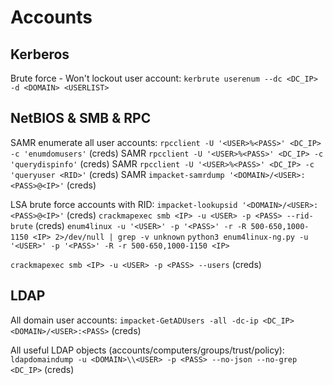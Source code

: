 # Accounts
## Kerberos
Brute force - Won't lockout user account:
`kerbrute userenum --dc <DC_IP> -d <DOMAIN> <USERLIST>`

## NetBIOS & SMB & RPC
SAMR enumerate all user accounts:
`rpcclient -U '<USER>%<PASS>' <DC_IP> -c 'enumdomusers'` (creds) SAMR
`rpcclient -U '<USER>%<PASS>' <DC_IP> -c 'querydispinfo'` (creds) SAMR
`rpcclient -U '<USER>%<PASS>' <DC_IP> -c 'queryuser <RID>'` (creds) SAMR
`impacket-samrdump '<DOMAIN>/<USER>:<PASS>@<IP>'` (creds)

LSA brute force accounts with RID:
`impacket-lookupsid '<DOMAIN>/<USER>:<PASS>@<IP>'` (creds)
`crackmapexec smb <IP> -u <USER> -p <PASS> --rid-brute` (creds)
`enum4linux -u '<USER>' -p '<PASS>' -r -R 500-650,1000-1150 <IP> 2>/dev/null | grep -v unknown`
`python3 enum4linux-ng.py -u '<USER>' -p '<PASS>' -R -r 500-650,1000-1150 <IP>`

`crackmapexec smb <IP> -u <USER> -p <PASS> --users` (creds)

## LDAP
All domain user accounts:
`impacket-GetADUsers -all -dc-ip <DC_IP> <DOMAIN>/<USER>:<PASS>` (creds)

All useful LDAP objects (accounts/computers/groups/trust/policy):
`ldapdomaindump -u <DOMAIN>\\<USER> -p <PASS> --no-json --no-grep <DC_IP>` (creds)